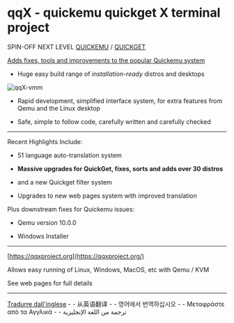 # qqX  - quickemu quickget X terminal project

SPIN-OFF NEXT LEVEL [QUICKEMU](https://github.com/qqxproject/qqX/blob/main/qqX.builtins/freespirit/quickemu) / [QUICKGET](https://github.com/qqxproject/qqX/blob/main/qqX.builtins/freespirit/quickget)

[Adds fixes, tools and improvements to the popular Quickemu system](https://qqxproject.org/docs/FreeBird)

- Huge easy build range of _installation-ready_ distros and desktops

![qqX-vmm](https://github.com/qqxproject/qqX/assets/3956806/18e5c495-8072-49a5-8b9c-e1302549efcf)

- Rapid development, simplified interface system, for extra features from Qemu and the Linux desktop

- Safe, simple to follow code, carefully written and carefully checked

-----

Recent Highlights Include:

- 51 language auto-translation system

- **Massive upgrades for QuickGet, fixes, sorts and adds over 30 distros**

- and a new Quickget filter system

- Upgrades to new web pages system with improved translation

Plus downstream fixes for Quickemu issues:

- Qemu version 10.0.0

- Windows Installer

-----

[https://qqxproject.org](https://qqxproject.org/)

Allows easy running of Linux, Windows, MacOS, etc with Qemu / KVM

See web pages for full details

-----

[Tradurre dall'inglese](https://qqxproject-org.translate.goog/?_x_tr_sl=auto&_x_tr_tl=it&_x_tr_hl=en&_x_tr_pto=wapp) - - 从英语翻译 - - 영어에서 번역하십시오 - - Μεταφράστε από τα Αγγλικά - - ترجمة من اللغة الإنجليزية
